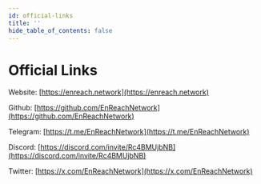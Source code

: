 ```yaml
---
id: official-links
title: ''
hide_table_of_contents: false
---
```


# Official Links

Website: [https://enreach.network](https://enreach.network)

Github: [https://github.com/EnReachNetwork](https://github.com/EnReachNetwork)

Telegram: [https://t.me/EnReachNetwork](https://t.me/EnReachNetwork)

Discord: [https://discord.com/invite/Rc4BMUjbNB](https://discord.com/invite/Rc4BMUjbNB)

Twitter: [https://x.com/EnReachNetwork](https://x.com/EnReachNetwork)
